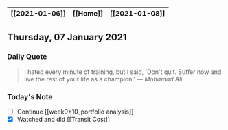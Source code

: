 | [[2021-01-06]] | [[Home]] | [[2021-01-08]] |
| :------------: | :------: | :------------: |

## Thursday, 07 January 2021

### Daily Quote
> I hated every minute of training, but I said, 'Don't quit. Suffer now and live the rest of your life as a champion.'
> &mdash; <cite>Mohamad Ali</cite>

### Today's Note

- [ ] Continue [[week9+10_portfolio analysis]]
- [x] Watched and did [[Transit Cost]]
